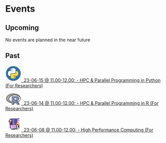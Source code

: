 # Events

## Upcoming

No events are planned in the near future

## Past 

[![Python](./images/course_python.png)&nbsp;&nbsp;23-06-15 @ 11.00-12.00: - HPC & Parallel Programming in Python (For Researchers)](https://cbs.libcal.com/event/4030635)

[![R](./images/course_R.png)&nbsp;&nbsp;23-06-14 @ 11.00-12.00: - HPC & Parallel Programming in R (For Researchers)](https://cbs.libcal.com/event/4030629)

[![intro](./images/course_intro.jpg)&nbsp;&nbsp;23-06-08 @ 11.00-12.00: - High Performance Computing (For Researchers)](https://cbs.libcal.com/event/4007624)